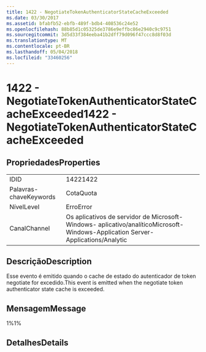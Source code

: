 ```yaml
---
title: 1422 - NegotiateTokenAuthenticatorStateCacheExceeded
ms.date: 03/30/2017
ms.assetid: bfabfb52-ebfb-489f-bdb4-408536c24e52
ms.openlocfilehash: 88b85d1c05325de3786e9effbc86e2940c9c9751
ms.sourcegitcommit: 3d5d33f384eeba41b2dff79d096f47ccc8d8f03d
ms.translationtype: MT
ms.contentlocale: pt-BR
ms.lasthandoff: 05/04/2018
ms.locfileid: "33460256"
---
```

# <a name="1422---negotiatetokenauthenticatorstatecacheexceeded"></a><span data-ttu-id="cc035-102">1422 - NegotiateTokenAuthenticatorStateCacheExceeded</span><span class="sxs-lookup"><span data-stu-id="cc035-102">1422 - NegotiateTokenAuthenticatorStateCacheExceeded</span></span>
## <a name="properties"></a><span data-ttu-id="cc035-103">Propriedades</span><span class="sxs-lookup"><span data-stu-id="cc035-103">Properties</span></span>  
  
|||  
|-|-|  
|<span data-ttu-id="cc035-104">ID</span><span class="sxs-lookup"><span data-stu-id="cc035-104">ID</span></span>|<span data-ttu-id="cc035-105">1422</span><span class="sxs-lookup"><span data-stu-id="cc035-105">1422</span></span>|  
|<span data-ttu-id="cc035-106">Palavras-chave</span><span class="sxs-lookup"><span data-stu-id="cc035-106">Keywords</span></span>|<span data-ttu-id="cc035-107">Cota</span><span class="sxs-lookup"><span data-stu-id="cc035-107">Quota</span></span>|  
|<span data-ttu-id="cc035-108">Nível</span><span class="sxs-lookup"><span data-stu-id="cc035-108">Level</span></span>|<span data-ttu-id="cc035-109">Erro</span><span class="sxs-lookup"><span data-stu-id="cc035-109">Error</span></span>|  
|<span data-ttu-id="cc035-110">Canal</span><span class="sxs-lookup"><span data-stu-id="cc035-110">Channel</span></span>|<span data-ttu-id="cc035-111">Os aplicativos de servidor de Microsoft-Windows- aplicativo/analítico</span><span class="sxs-lookup"><span data-stu-id="cc035-111">Microsoft-Windows-Application Server-Applications/Analytic</span></span>|  
  
## <a name="description"></a><span data-ttu-id="cc035-112">Descrição</span><span class="sxs-lookup"><span data-stu-id="cc035-112">Description</span></span>  
 <span data-ttu-id="cc035-113">Esse evento é emitido quando o cache de estado do autenticador de token negotiate for excedido.</span><span class="sxs-lookup"><span data-stu-id="cc035-113">This event is emitted when the negotiate token authenticator state cache is exceeded.</span></span>  
  
## <a name="message"></a><span data-ttu-id="cc035-114">Mensagem</span><span class="sxs-lookup"><span data-stu-id="cc035-114">Message</span></span>  
 <span data-ttu-id="cc035-115">1%</span><span class="sxs-lookup"><span data-stu-id="cc035-115">1%</span></span>  
  
## <a name="details"></a><span data-ttu-id="cc035-116">Detalhes</span><span class="sxs-lookup"><span data-stu-id="cc035-116">Details</span></span>

